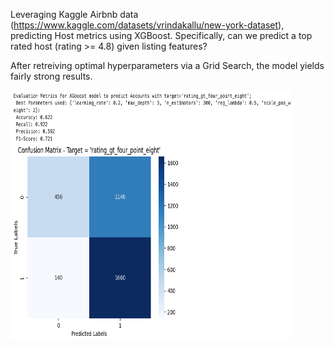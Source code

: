 Leveraging Kaggle Airbnb data (https://www.kaggle.com/datasets/vrindakallu/new-york-dataset), predicting Host metrics using XGBoost. Specifically, can we predict a top rated host (rating >= 4.8) given listing features?

After retreiving optimal hyperparameters via a Grid Search, the model yields fairly strong results.

<img src="https://github.com/mwheeler235/ny-airbnb-2024/blob/main/img/confusion matrix.png" width="450" height="400">
